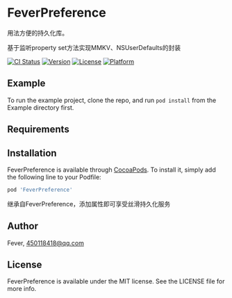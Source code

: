# FeverPreference
用法方便的持久化库。

基于监听property set方法实现MMKV、NSUserDefaults的封装

[![CI Status](https://img.shields.io/travis/Fever/FeverPreference.svg?style=flat)](https://travis-ci.org/Fever/FeverPreference)
[![Version](https://img.shields.io/cocoapods/v/FeverPreference.svg?style=flat)](https://cocoapods.org/pods/FeverPreference)
[![License](https://img.shields.io/cocoapods/l/FeverPreference.svg?style=flat)](https://cocoapods.org/pods/FeverPreference)
[![Platform](https://img.shields.io/cocoapods/p/FeverPreference.svg?style=flat)](https://cocoapods.org/pods/FeverPreference)

## Example

To run the example project, clone the repo, and run `pod install` from the Example directory first.

## Requirements

## Installation

FeverPreference is available through [CocoaPods](https://cocoapods.org). To install
it, simply add the following line to your Podfile:

```ruby
pod 'FeverPreference'
```
继承自FeverPreference，添加属性即可享受丝滑持久化服务

## Author

Fever, 450118418@qq.com

## License

FeverPreference is available under the MIT license. See the LICENSE file for more info.
